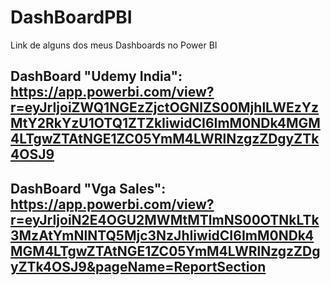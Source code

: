 # DashBoardPBI
Link de alguns dos meus Dashboards no Power BI

## DashBoard "Udemy India": https://app.powerbi.com/view?r=eyJrIjoiZWQ1NGEzZjctOGNlZS00MjhlLWEzYzMtY2RkYzU1OTQ1ZTZkIiwidCI6ImM0NDk4MGM4LTgwZTAtNGE1ZC05YmM4LWRlNzgzZDgyZTk4OSJ9

## DashBoard "Vga Sales": https://app.powerbi.com/view?r=eyJrIjoiN2E4OGU2MWMtMTlmNS00OTNkLTk3MzAtYmNlNTQ5Mjc3NzJhIiwidCI6ImM0NDk4MGM4LTgwZTAtNGE1ZC05YmM4LWRlNzgzZDgyZTk4OSJ9&pageName=ReportSection
